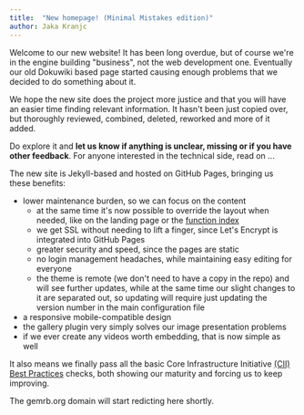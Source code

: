 ```yaml
---
title:  "New homepage! (Minimal Mistakes edition)"
author: Jaka Kranjc
---
```


Welcome to our new website! It has been long overdue, but of course we're
in the engine building "business", not the web development one. Eventually
our old Dokuwiki based page started causing enough problems that we decided
to do something about it.

We hope the new site does the project more justice and that you will have an
easier time finding relevant information. It hasn't been just copied over,
but thoroughly reviewed, combined, deleted, reworked and more of it added.

Do explore it and **let us know if anything is unclear, missing or if you have
other feedback**. For anyone interested in the technical side, read on ...

The new site is Jekyll-based and hosted on GitHub Pages, bringing us these
benefits:
 - lower maintenance burden, so we can focus on the content
   - at the same time it's now possible to override the layout when needed,
     like on the landing page or the [function index](GUIScript/Functions.md)
   - we get SSL without needing to lift a finger, since Let's Encrypt is
     integrated into GitHub Pages
   - greater security and speed, since the pages are static
   - no login management headaches, while maintaining easy editing for everyone
   - the theme is remote (we don't need to have a copy in the repo) and will
     see further updates, while at the same time our slight changes to it
     are separated out, so updating will require just updating the version
     number in the main configuration file
 - a responsive mobile-compatible design
 - the gallery plugin very simply solves our image presentation problems
 - if we ever create any videos worth embedding, that is now simple as well

It also means we finally pass all the basic Core Infrastructure Initiative
[(CII) Best Practices](https://bestpractices.coreinfrastructure.org/en)
checks, both showing our maturity and forcing us to keep improving.

The gemrb.org domain will start redicting here shortly.

